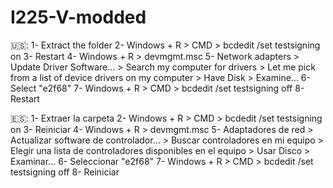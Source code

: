 # I225-V-modded
🇺🇸:
1- Extract the folder
2- Windows + R > CMD > bcdedit /set testsigning on
3- Restart
4- Windows + R > devmgmt.msc
5- Network adapters > Update Driver Software... > Search my computer for drivers > Let me pick from a list of device drivers on my computer > Have Disk > Examine...
6- Select "e2f68"
7- Windows + R > CMD > bcdedit /set testsigning off
8- Restart



🇪🇸:
1- Extraer la carpeta
2- Windows + R > CMD > bcdedit /set testsigning on
3- Reiniciar
4- Windows + R > devmgmt.msc
5- Adaptadores de red > Actualizar software de controlador... >  Buscar controladores en mi equipo > Elegir una lista de controladores disponibles en el equipo > Usar Disco > Examinar...
6- Seleccionar "e2f68"
7- Windows + R > CMD > bcdedit /set testsigning off
8- Reiniciar
